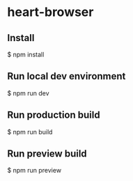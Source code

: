 # heart-browser

## Install
$ npm install

## Run local dev environment
$ npm run dev

## Run production build
$ npm run build

## Run preview build
$ npm run preview